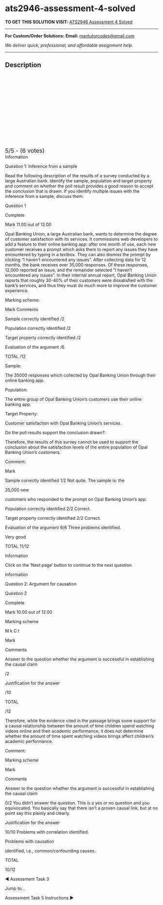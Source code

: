 # ats2946-assessment-4-solved
**TO GET THIS SOLUTION VISIT:** [ATS2946 Assessment 4 Solved](https://mantutor.com/product/ats2946-state-4/)


---

**For Custom/Order Solutions:** **Email:** mantutorcodes@gmail.com  

*We deliver quick, professional, and affordable assignment help.*

---

<h2>Description</h2>



<div class="kk-star-ratings kksr-auto kksr-align-center kksr-valign-top" data-payload="{&quot;align&quot;:&quot;center&quot;,&quot;id&quot;:&quot;107958&quot;,&quot;slug&quot;:&quot;default&quot;,&quot;valign&quot;:&quot;top&quot;,&quot;ignore&quot;:&quot;&quot;,&quot;reference&quot;:&quot;auto&quot;,&quot;class&quot;:&quot;&quot;,&quot;count&quot;:&quot;6&quot;,&quot;legendonly&quot;:&quot;&quot;,&quot;readonly&quot;:&quot;&quot;,&quot;score&quot;:&quot;5&quot;,&quot;starsonly&quot;:&quot;&quot;,&quot;best&quot;:&quot;5&quot;,&quot;gap&quot;:&quot;4&quot;,&quot;greet&quot;:&quot;Rate this product&quot;,&quot;legend&quot;:&quot;5\/5 - (6 votes)&quot;,&quot;size&quot;:&quot;24&quot;,&quot;title&quot;:&quot;ATS2946 Assessment 4 Solved&quot;,&quot;width&quot;:&quot;138&quot;,&quot;_legend&quot;:&quot;{score}\/{best} - ({count} {votes})&quot;,&quot;font_factor&quot;:&quot;1.25&quot;}">

<div class="kksr-stars">

<div class="kksr-stars-inactive">
            <div class="kksr-star" data-star="1" style="padding-right: 4px">


<div class="kksr-icon" style="width: 24px; height: 24px;"></div>
        </div>
            <div class="kksr-star" data-star="2" style="padding-right: 4px">


<div class="kksr-icon" style="width: 24px; height: 24px;"></div>
        </div>
            <div class="kksr-star" data-star="3" style="padding-right: 4px">


<div class="kksr-icon" style="width: 24px; height: 24px;"></div>
        </div>
            <div class="kksr-star" data-star="4" style="padding-right: 4px">


<div class="kksr-icon" style="width: 24px; height: 24px;"></div>
        </div>
            <div class="kksr-star" data-star="5" style="padding-right: 4px">


<div class="kksr-icon" style="width: 24px; height: 24px;"></div>
        </div>
    </div>

<div class="kksr-stars-active" style="width: 138px;">
            <div class="kksr-star" style="padding-right: 4px">


<div class="kksr-icon" style="width: 24px; height: 24px;"></div>
        </div>
            <div class="kksr-star" style="padding-right: 4px">


<div class="kksr-icon" style="width: 24px; height: 24px;"></div>
        </div>
            <div class="kksr-star" style="padding-right: 4px">


<div class="kksr-icon" style="width: 24px; height: 24px;"></div>
        </div>
            <div class="kksr-star" style="padding-right: 4px">


<div class="kksr-icon" style="width: 24px; height: 24px;"></div>
        </div>
            <div class="kksr-star" style="padding-right: 4px">


<div class="kksr-icon" style="width: 24px; height: 24px;"></div>
        </div>
    </div>
</div>


<div class="kksr-legend" style="font-size: 19.2px;">
            5/5 - (6 votes)    </div>
    </div>
Information

Question 1: Inference from a sample

Read the following description of the results of a survey conducted by a large Australian bank. Identify the sample, population and target property and comment on whether the poll result provides a good reason to accept the conclusion that is drawn. If you identify multiple issues with the inference from a sample, discuss them.

Question 1

Complete

Mark 11.00 out of 12.00

Opal Banking Union, a large Australian bank, wants to determine the degree of customer satisfaction with its services. It commissions web developers to add a feature to their online banking app: after one month of use, each new customer receives a prompt which asks them to report any issues they have encountered by typing in a textbox. They can also dismiss the prompt by clicking “I haven’t encountered any issues”. After collecting data for 12 months, the bank receives over 35,000 responses. Of these responses, 12,000 reported an issue, and the remainder selected “I haven’t encountered any issues”. In their internal annual report, Opal Banking Union reports that roughly 30-40% of their customers were dissatisfied with the bank’s services, and thus they must do much more to improve the customer experience.

Marking scheme:

Mark Comments

Sample correctly identified /2

Population correctly identified /2

Target property correctly identified /2

Evaluation of the argument /6

TOTAL /12

Sample:

The 35000 responses which collected by Opal Banking Union through their online banking app.

Population:

The entire group of Opal Banking Union’s customers use their online banking app.

Target Property:

Customer satisfaction with Opal Banking Union’s services.

Do the poll results support the conclusion drawn?:

Therefore, the results of this survey cannot be used to support the conclusion about the satisfaction levels of the entire population of Opal Banking Union’s customers.

Comment:

Mark

Sample correctly identified 1/2 Not quite. The sample is: the

35,000 new

customers who responded to the prompt on Opal Banking Union’s app.

Population correctly identified 2/2 Correct.

Target property correctly identified 2/2 Correct.

Evaluation of the argument 6/6 Three problems identified.

Very good

TOTAL 11/12

Information

Click on the ‘Next page’ button to continue to the next question.

Information

Question 2: Argument for causation

Question 2

Complete

Mark 10.00 out of 12.00

Marking scheme

M k C t

Mark

Comments

Answer to the question whether the argument is successful in establishing the causal claim

/2

Justification for the answer

/10

TOTAL

/12

Therefore, while the evidence cited in the passage brings some support for a causal relationship between the amount of time children spend watching videos online and their academic performance, it does not determine whether the amount of time spent watching videos brings affect children’s academic performance.

Comment:

Marking scheme

Mark

Comments

Answer to the question whether the argument is successful in establishing the causal claim

0/2 You didn’t answer the question. This is a yes or no question and you equivocated. You basically say that there isn’t a proven causal link, but at no point say this plainly and clearly.

Justification for the answer

10/10 Problems with correlation identified.

Problems with causation

identified, i.e., common/confounding causes.

TOTAL

10/12

◄ Assessment Task 3

Jump to…

Assessment Task 5 Instructions ►
